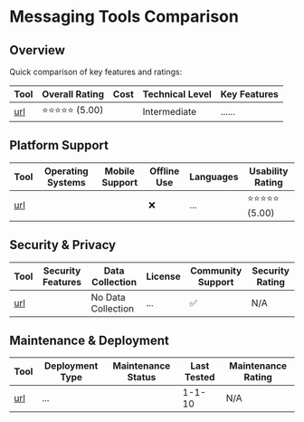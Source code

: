 # Messaging Tools Comparison
## Overview
Quick comparison of key features and ratings:

| Tool | Overall Rating | Cost | Technical Level | Key Features |
|------|----------------|------|-----------------|--------------|
| [url](#) | ⭐⭐⭐⭐⭐ (5.00) |  | Intermediate | ...... |

## Platform Support
| Tool | Operating Systems | Mobile Support | Offline Use | Languages | Usability Rating |
|------|------------------|----------------|--------------|-----------|------------------|
| [url](#) |  |  | ❌ | ... | ⭐⭐⭐⭐⭐ (5.00) |

## Security & Privacy
| Tool | Security Features | Data Collection | License | Community Support | Security Rating |
|------|-------------------|-----------------|----------|------------------|----------------|
| [url](#) |  | No Data Collection | ... | ✅ | N/A |

## Maintenance & Deployment
| Tool | Deployment Type | Maintenance Status | Last Tested | Maintenance Rating |
|------|----------------|-------------------|-------------|-------------------|
| [url](#) | ... |  | 1-1-10 | N/A |
